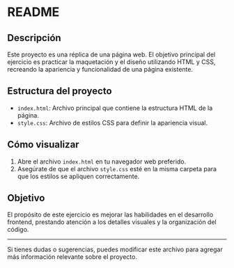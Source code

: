 # README

## Descripción

Este proyecto es una réplica de una página web. El objetivo principal del ejercicio es practicar la maquetación y el diseño utilizando HTML y CSS, recreando la apariencia y funcionalidad de una página existente.

## Estructura del proyecto
- `index.html`: Archivo principal que contiene la estructura HTML de la página.
- `style.css`: Archivo de estilos CSS para definir la apariencia visual.

## Cómo visualizar
1. Abre el archivo `index.html` en tu navegador web preferido.
2. Asegúrate de que el archivo `style.css` esté en la misma carpeta para que los estilos se apliquen correctamente.

## Objetivo
El propósito de este ejercicio es mejorar las habilidades en el desarrollo frontend, prestando atención a los detalles visuales y la organización del código.

---

Si tienes dudas o sugerencias, puedes modificar este archivo para agregar más información relevante sobre el proyecto.
